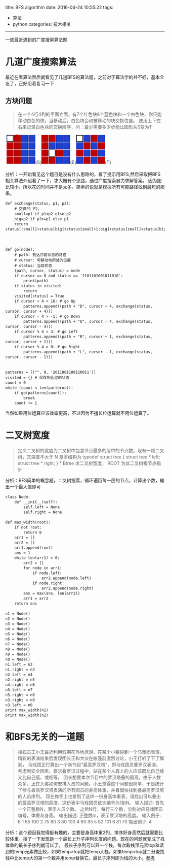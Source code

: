 title: BFS algorithm
date: 2016-04-24 10:55:22
tags:
- 算法
- python
categories: 技术相关

---

一些最近遇到的广度搜索算法题

<!-- more -->

# 几道广度搜索算法
最近在看算法然后就看见了几道BFS的算法题，之前对于算法学的并不好，基本全忘了，正好用着复习一下

## 方块问题

> 在一个4行4列的平面立面，有7个红色块8个蓝色块和一个白色块，你只能移动白色的快，当移动后，白色块会和被移动的块交换位置。
使用上下左右来记录白色块的交换顺序，问：最少需要多少步能让图形从S变为T

![算法图片](/img/algorithm.jpg)

分析：一开始看见这个题目是没有什么思路的，看了提示用BFS,然后采取把BFS相关算法介绍看了一下，才大概有个思路，通过广度搜索暴力求解答案。
因为图比较小，所以花的时间并不是太多。简单的说就是模拟所有可能路径找到最短的那条。
```
def exchange(status, p1, p2):
    # 交换P1 P2，
    small=p1 if p1<p2 else p2
    big=p2 if p2>=p1 else p1
    return status[:small]+status[big]+status[small+1:big]+status[small]+status[big+1:]
  


def go(node):
    # path: 到达目前状态的路径
    # cursor: 可移动块所处的位置
    # status: 当前状态
    (path, cursor, status) = node
    if cursor == 0 and status == '2101101001011010':
        print(path)
    if status in visited:
        return
    visited[status] = True
    if cursor + 4 < 16: # go Up
        patterns.append((path + "D", cursor + 4, exchange(status, cursor, cursor + 4)))
    if cursor - 4 > -1: # go Down
        patterns.append((path + "U", cursor - 4, exchange(status, cursor, cursor - 4)))
    if cursor % 4 < 3: # go Left
        patterns.append((path + "R", cursor + 1, exchange(status, cursor, cursor + 1)))
    if cursor % 4 > 0: # go Right
        patterns.append((path + "L", cursor - 1, exchange(status, cursor, cursor - 1)))


patterns = [("", 0, '2011001100110011')]
visited = {} # 保存到达过的状态
count = 0
while (count < len(patterns)):
    if go(patterns[count]):
        break
    count += 1

```
当然如果用位运算应该效率更高，不过因为不擅长位运算就不用位运算了。

# 二叉树宽度

> 定义二叉树的宽度为二叉树中包含节点最多的层中的节点数。现有一颗二叉树，其深度不大于 N 
基本结构为 
typedef struct tree 
{ 
struct tree * left; 
struct tree * right; 
} * Btree 
求二叉树宽度， ROOT 为此二叉树根节点指针 

分析：BFS简单的概念题，二叉树搜索，循环遍历每一层的节点，计算出个数，输出一个最大值即可
```
class Node:
    def __init__(self):
        self.left = None
        self.right = None

def max_width(root):
    if not root:
        return 0
    arr1 = []
    arr2 = []
    arr1.append(root)
    ans = 1
    while len(arr1) > 0:
        arr2 = []
        for node in arr1:
            if node.left:
                arr2.append(node.left)
            if node.right:
                arr2.append(node.right)
        ans = max(ans, len(arr2))
        arr1 = arr2
    return ans

n1 = Node()
n2 = Node()
n3 = Node()
n4 = Node()
n5 = Node()
n6 = Node()
n7 = Node()
n8 = Node()
n9 = Node()
n0 = Node()
n1.left = n2
n1.right = n3
n2.left = n4
n2.right = n5
n4.right = n6
n5.left = n7
n5.right = n8
n3.right = n9
n3.left = n0
print max_width(n1)
print max_width(n2)
```

# 和BFS无关的一道题
> 搜狐员工小王最近利用假期在外地旅游，在某个小镇碰到一个马戏团表演，精彩的表演结束后发现团长正和大伙在帐篷前激烈讨论，小王打听了下了解到， 马戏团正打算出一个新节目“最高罗汉塔”，即马戏团员叠罗汉表演。考虑到安全因素，要求叠罗汉过程中，站在某个人肩上的人应该既比自己矮又比自己瘦，或相等。 团长想要本次节目中的罗汉塔叠的最高，由于人数众多，正在头疼如何安排人员的问题。小王觉得这个问题很简单，于是统计了参与最高罗汉塔表演的所有团员的身高体重，并且很快找到叠最高罗汉塔的人员序列。 现在你手上也拿到了这样一份身高体重表，请找出可以叠出的最高罗汉塔的高度，这份表中马戏团员依次编号为1到N。
输入描述:
首先一个正整数N，表示人员个数。 
之后N行，每行三个数，分别对应马戏团员编号，体重和身高。
输出描述:
正整数m，表示罗汉塔的高度。
输入例子:
6
1 65 100
2 75 80
3 80 100
4 60 95
5 82 101
6 81 70
输出例子:
 4
 
分析：这个题目我觉得挺有趣的，主要是身高体重2列，排序好身高然后就需要比较体重。搜了一下发现是一个最长上升子序列长度的问题。现在的问题就变成了找体重的最长子序列就可以了。
最长子序列可以开一个栈，每次取栈顶元素top和读到的temp元素做比较，如果temp>top就把temp入栈，如果temp<top就二分查找栈中比temp大的第一个数并用temp替换它。最长子序列即为栈的大小。[参考](http://www.acmerblog.com/lis-nlogn-4730.html)
